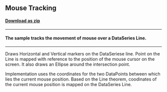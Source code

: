## Mouse Tracking
#### [Download as zip](https://downgit.github.io/#/home?url=https://github.com/GrapeCity/ComponentOne-WPF-Samples/tree/master/NET_4.5.2/C1.WPF.Chart/CS/MouseTracking)
____
#### The sample tracks the movement of mouse over a DataSeries Line.
____
Draws Horizontal and Vertical markers on the DataSeriese line.
Point on the Line is mapped with reference to the position of
the mouse cursor on the screen. It also draws an Ellipse around 
the intersection point.

Implementation uses the coordinates for the two DataPoints between
which lies the current mouse position. Based on the Line theorem,
coodinates of the current mouse position is mapped on the DataSeries
Line.
